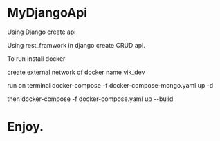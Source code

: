 # MyDjangoApi

Using Django create api

Using rest_framwork in django create CRUD api.

To run install docker

create external network of docker name vik_dev

run on terminal docker-compose -f docker-compose-mongo.yaml up -d

then docker-compose -f docker-compose.yaml up --build

# Enjoy.
